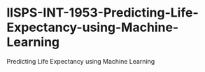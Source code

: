 # llSPS-INT-1953-Predicting-Life-Expectancy-using-Machine-Learning
Predicting Life Expectancy using Machine Learning
